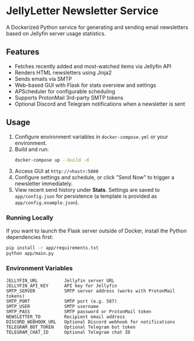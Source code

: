 # JellyLetter Newsletter Service

A Dockerized Python service for generating and sending email newsletters based on Jellyfin server usage statistics.

## Features

- Fetches recently added and most-watched items via Jellyfin API
- Renders HTML newsletters using Jinja2
- Sends emails via SMTP
- Web-based GUI with Flask for stats overview and settings
- APScheduler for configurable scheduling
- Supports ProtonMail 3rd-party SMTP tokens
- Optional Discord and Telegram notifications when a newsletter is sent

## Usage

1. Configure environment variables in `docker-compose.yml` or your environment.
2. Build and run:
   ```bash
   docker-compose up --build -d
   ```
3. Access GUI at `http://<host>:5000`
4. Configure settings and schedule, or click "Send Now" to trigger a newsletter immediately.
5. View recent send history under **Stats**.
   Settings are saved to `app/config.json` for persistence (a template is
   provided as `app/config.example.json`).

### Running Locally

If you want to launch the Flask server outside of Docker, install the Python dependencies first:

```bash
pip install -r app/requirements.txt
python app/main.py
```

### Environment Variables

```
JELLYFIN_URL          Jellyfin server URL
JELLYFIN_API_KEY      API key for Jellyfin
SMTP_SERVER           SMTP server address (works with ProtonMail tokens)
SMTP_PORT             SMTP port (e.g. 587)
SMTP_USER             SMTP username
SMTP_PASS             SMTP password or ProtonMail token
NEWSLETTER_TO         Recipient email address
DISCORD_WEBHOOK_URL   Optional Discord webhook for notifications
TELEGRAM_BOT_TOKEN    Optional Telegram bot token
TELEGRAM_CHAT_ID      Optional Telegram chat ID
```
